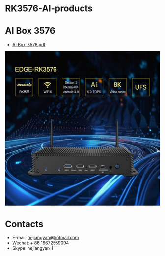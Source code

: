 # RK3576-AI-products

# AI Box 3576
- [AI Box-3576.pdf](./doc/arlen-RK3576.pdf?raw=true)

![3576](img/3576main.jpg)

# Contacts
- E-mail: hejiangyan@hotmail.com
- Wechat: + 86 18672559094
- Skype: hejiangyan_1